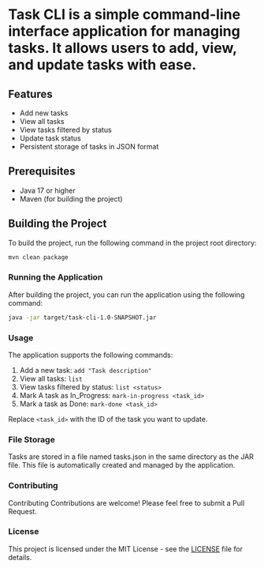 # Task CLI is a simple command-line interface application for managing tasks. It allows users to add, view, and update tasks with ease.

## Features

- Add new tasks
- View all tasks
- View tasks filtered by status
- Update task status
- Persistent storage of tasks in JSON format

## Prerequisites

- Java 17 or higher
- Maven (for building the project)

## Building the Project

To build the project, run the following command in the project root directory:

```bash
mvn clean package
```

### Running the Application

After building the project, you can run the application using the following command:

```bash
java -jar target/task-cli-1.0-SNAPSHOT.jar
```

### Usage

The application supports the following commands:

1. Add a new task: ```add "Task description"```
2. View all tasks: ```list```
3. View tasks filtered by status: ```list <status>```
4. Mark A task as In_Progress: ```mark-in-progress <task_id>```
5. Mark a task as Done: ```mark-done <task_id>```

Replace `<task_id>` with the ID of the task you want to update.

### File Storage

Tasks are stored in a file named tasks.json in the same directory as the JAR file. This file is automatically created and managed by the application.

### Contributing

Contributing
Contributions are welcome! Please feel free to submit a Pull Request.

### License

This project is licensed under the MIT License - see the [LICENSE](LICENSE) file for details.
